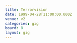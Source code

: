 ```yaml
---
title: Terrorvision
date: 1999-04-28T11:00:00.000Z
venue: v2
categories: gig
board: 8
layout: gig
---
```

